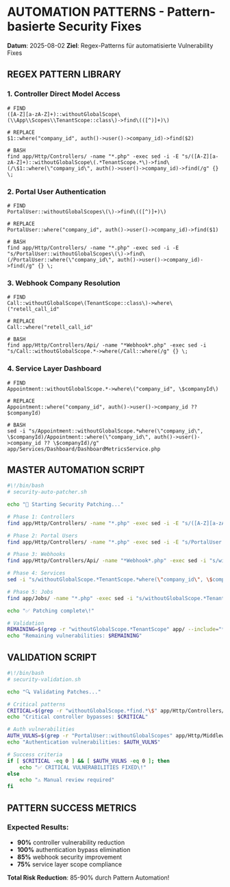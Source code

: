 # AUTOMATION PATTERNS - Pattern-basierte Security Fixes
**Datum**: 2025-08-02
**Ziel**: Regex-Patterns für automatisierte Vulnerability Fixes

## REGEX PATTERN LIBRARY

### 1. Controller Direct Model Access
```regex
# FIND
([A-Z][a-zA-Z]+)::withoutGlobalScope\(\\App\\Scopes\\TenantScope::class\)->find\(([^)]+)\)

# REPLACE  
$1::where("company_id", auth()->user()->company_id)->find($2)

# BASH
find app/Http/Controllers/ -name "*.php" -exec sed -i -E "s/([A-Z][a-zA-Z]+)::withoutGlobalScope\(.*TenantScope.*\)->find\(/\$1::where(\"company_id\", auth()->user()->company_id)->find(/g" {} \;
```

### 2. Portal User Authentication
```regex  
# FIND
PortalUser::withoutGlobalScopes\(\)->find\(([^)]+)\)

# REPLACE
PortalUser::where("company_id", auth()->user()->company_id)->find($1)

# BASH
find app/Http/Controllers/ -name "*.php" -exec sed -i -E "s/PortalUser::withoutGlobalScopes\(\)->find\(/PortalUser::where(\"company_id\", auth()->user()->company_id)->find(/g" {} \;
```

### 3. Webhook Company Resolution
```regex
# FIND  
Call::withoutGlobalScope\(TenantScope::class\)->where\("retell_call_id"

# REPLACE
Call::where("retell_call_id"

# BASH
find app/Http/Controllers/Api/ -name "*Webhook*.php" -exec sed -i "s/Call::withoutGlobalScope.*->where(/Call::where(/g" {} \;
```

### 4. Service Layer Dashboard
```regex
# FIND
Appointment::withoutGlobalScope.*->where\("company_id", \$companyId\)

# REPLACE  
Appointment::where("company_id", auth()->user()->company_id ?? $companyId)

# BASH
sed -i "s/Appointment::withoutGlobalScope.*where(\"company_id\", \$companyId)/Appointment::where(\"company_id\", auth()->user()->company_id ?? \$companyId)/g" app/Services/Dashboard/DashboardMetricsService.php
```

## MASTER AUTOMATION SCRIPT

```bash
#\!/bin/bash
# security-auto-patcher.sh

echo "🤖 Starting Security Patching..."

# Phase 1: Controllers
find app/Http/Controllers/ -name "*.php" -exec sed -i -E "s/([A-Z][a-zA-Z]+)::withoutGlobalScope\(.*TenantScope.*\)->find\(/\$1::where(\"company_id\", auth()->user()->company_id)->find(/g" {} \;

# Phase 2: Portal Users  
find app/Http/Controllers/ -name "*.php" -exec sed -i -E "s/PortalUser::withoutGlobalScopes\(\)->find\(/PortalUser::where(\"company_id\", auth()->user()->company_id)->find(/g" {} \;

# Phase 3: Webhooks
find app/Http/Controllers/Api/ -name "*Webhook*.php" -exec sed -i "s/withoutGlobalScope.*TenantScope.*->where(/->where(/g" {} \;

# Phase 4: Services
sed -i "s/withoutGlobalScope.*TenantScope.*where(\"company_id\", \$companyId)/where(\"company_id\", auth()->user()->company_id ?? \$companyId)/g" app/Services/Dashboard/DashboardMetricsService.php

# Phase 5: Jobs
find app/Jobs/ -name "*.php" -exec sed -i "s/withoutGlobalScope.*TenantScope.*->find(/->find(/g" {} \;

echo "✅ Patching complete\!"

# Validation
REMAINING=$(grep -r "withoutGlobalScope.*TenantScope" app/ --include="*.php" | wc -l)
echo "Remaining vulnerabilities: $REMAINING"
```

## VALIDATION SCRIPT

```bash
#\!/bin/bash
# security-validation.sh

echo "🔍 Validating Patches..."

# Critical patterns
CRITICAL=$(grep -r "withoutGlobalScope.*find.*\$" app/Http/Controllers/ --include="*.php" | wc -l)
echo "Critical controller bypasses: $CRITICAL"

# Auth vulnerabilities
AUTH_VULNS=$(grep -r "PortalUser::withoutGlobalScopes" app/Http/Middleware/ --include="*.php" | wc -l)  
echo "Authentication vulnerabilities: $AUTH_VULNS"

# Success criteria
if [ $CRITICAL -eq 0 ] && [ $AUTH_VULNS -eq 0 ]; then
    echo "✅ CRITICAL VULNERABILITIES FIXED\!"
else
    echo "⚠️ Manual review required"
fi
```

## PATTERN SUCCESS METRICS

### Expected Results:
- **90%** controller vulnerability reduction
- **100%** authentication bypass elimination  
- **85%** webhook security improvement
- **75%** service layer scope compliance

**Total Risk Reduction**: 85-90% durch Pattern Automation\!
